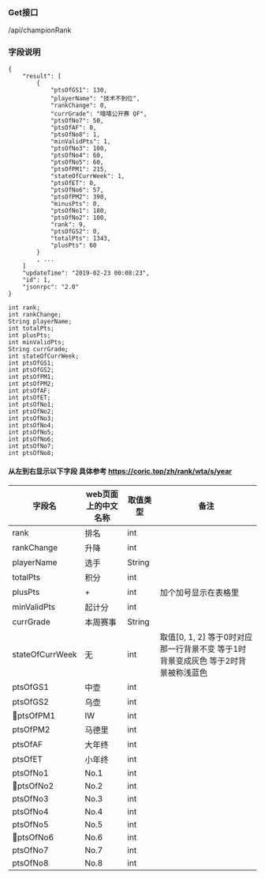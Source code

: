 ### Get接口
/api/championRank

### 字段说明
```
{
    "result": [
        {
            "ptsOfGS1": 130,
            "playerName": "技术不到位",
            "rankChange": 0,
            "currGrade": "嘻嘻公开赛 QF",
            "ptsOfNo7": 50,
            "ptsOfAF": 0,
            "ptsOfNo8": 1,
            "minValidPts": 1,
            "ptsOfNo3": 100,
            "ptsOfNo4": 60,
            "ptsOfNo5": 60,
            "ptsOfPM1": 215,
            "stateOfCurrWeek": 1,
            "ptsOfET": 0,
            "ptsOfNo6": 57,
            "ptsOfPM2": 390,
            "minusPts": 0,
            "ptsOfNo1": 180,
            "ptsOfNo2": 100,
            "rank": 9,
            "ptsOfGS2": 0,
            "totalPts": 1343,
            "plusPts": 60
        }
        , ...
    ]
    "updateTime": "2019-02-23 00:08:23",
    "id": 1,
    "jsonrpc": "2.0"
}
```

```
int rank;
int rankChange;
String playerName;
int totalPts;
int plusPts;
int minValidPts;
String currGrade;
int stateOfCurrWeek;
int ptsOfGS1;
int ptsOfGS2;
int ptsOfPM1;
int ptsOfPM2;
int ptsOfAF;
int ptsOfET;
int ptsOfNo1;
int ptsOfNo2;
int ptsOfNo3;
int ptsOfNo4;
int ptsOfNo5;
int ptsOfNo6;
int ptsOfNo7;
int ptsOfNo8;
```

#### 从左到右显示以下字段 具体参考  https://coric.top/zh/rank/wta/s/year
| 字段名 | web页面上的中文名称 | 取值类型 | 备注 |
| ------ | ------ | ------ | ------ |
| rank | 排名 | int | |
| rankChange | 升降 | int | |
| playerName | 选手 | String | |
| totalPts | 积分 | int | |
| plusPts | + | int | 加个加号显示在表格里 |
| minValidPts | 起计分 | int | |
| currGrade | 本周赛事 | String | |
| stateOfCurrWeek | 无 | int | 取值[0, 1, 2] 等于0时对应那一行背景不变 等于1时背景变成灰色 等于2时背景被称浅蓝色 |
| ptsOfGS1 | 中壶 | int | |
| ptsOfGS2 | 乌壶 | int | |
| ptsOfPM1 | IW | int | |
| ptsOfPM2 | 马德里 | int | |
| ptsOfAF | 大年终 | int | |
| ptsOfET | 小年终 | int | |
| ptsOfNo1 | No.1 | int | |
| ptsOfNo2 | No.2 | int | |
| ptsOfNo3 | No.3 | int | |
| ptsOfNo4 | No.4 | int | |
| ptsOfNo5 | No.5 | int | |
| ptsOfNo6 | No.6 | int | |
| ptsOfNo7 | No.7 | int | |
| ptsOfNo8 | No.8 | int | |
